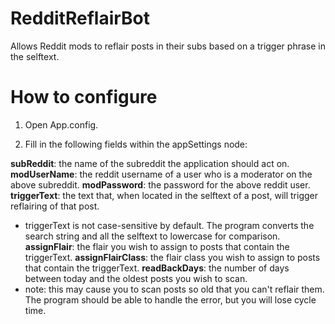 RedditReflairBot
================

Allows Reddit mods to reflair posts in their subs based on a trigger phrase in the selftext.

How to configure
================

1. Open App.config.
2. Fill in the following fields within the appSettings node:

    <add key="subReddit" value="******"/>
	<add key="modUserName" value="******"/>
    <add key="modPassword" value="******"/>
    <add key="triggerText" value="******"/>
    <add key="assignFlair" value="******"/>
    <add key="assignFlairClass" value="******"/>
    <add key="readBackDays" value="******"/>

**subReddit**: the name of the subreddit the application should act on.
**modUserName**: the reddit username of a user who is a moderator on the above subreddit.
**modPassword**: the password for the above reddit user.
**triggerText**: the text that, when located in the selftext of a post, will trigger reflairing of that post.
* triggerText is not case-sensitive by default. The program converts the search string and all the selftext to lowercase for comparison.
**assignFlair**: the flair you wish to assign to posts that contain the triggerText.
**assignFlairClass**: the flair class you wish to assign to posts that contain the triggerText.
**readBackDays**: the number of days between today and the oldest posts you wish to scan.
* note: this may cause you to scan posts so old that you can't reflair them. The program should be able to handle the error, but you will lose cycle time.

